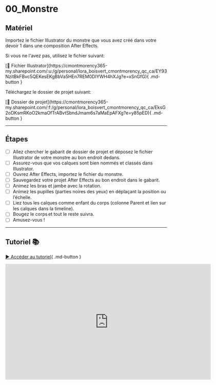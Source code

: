 # 00_Monstre
## Matériel

<p>Importez le fichier Illustrator du monstre que vous avez créé dans votre devoir 1 dans une composition After Effects.</p>
<p>Si vous ne l'avez pas, utilisez le fichier suivant:</p>
[📁 Fichier Illustrator](https://cmontmorency365-my.sharepoint.com/:u:/g/personal/lora_boisvert_cmontmorency_qc_ca/EY93NzitBkFBvc5QEKesEKgBbVa5HEn7REM0DIYWH4hXJg?e=xSnGfG){ .md-button }

<p>Téléchargez le dossier de projet suivant:</p>
[📁 Dossier de projet](https://cmontmorency365-my.sharepoint.com/:f:/g/personal/lora_boisvert_cmontmorency_qc_ca/EksG2oDKsmRKoO2kmaOfTrABvtSbndJmam6s7aMaEpAFXg?e=y85pED){ .md-button }


***


## Étapes

- [ ] Allez chercher le gabarit de dossier de projet et déposez le fichier Illustrator de votre monstre au bon endroit dedans. 
- [ ] Assurez-vous que vos calques sont bien nommés et classés dans Illustrator. 
- [ ] Ouvrez After Effects, importez le fichier du monstre. 
- [ ] Sauvegardez votre projet After Effects au bon endroit dans le gabarit. 
- [ ] Animez les bras et jambe avec la rotation. 
- [ ] Animez les pupilles (parties noires des yeux) en déplaçant la position ou l’échelle. 
- [ ] Liez tous les calques comme enfant du corps (colonne Parent et lien sur les calques dans la timeline). 
- [ ] Bougez le corps et tout le reste suivra. 
- [ ] Amusez-vous ! 

***

## Tutoriel 📚
[▶️ Accéder au tutoriel](https://cmontmorency365-my.sharepoint.com/:v:/g/personal/lora_boisvert_cmontmorency_qc_ca/ESRQupk7ortOkkvmZCnm4FsBs_OdW9H6PRI3nykudnVQIQ?nav=eyJyZWZlcnJhbEluZm8iOnsicmVmZXJyYWxBcHAiOiJPbmVEcml2ZUZvckJ1c2luZXNzIiwicmVmZXJyYWxBcHBQbGF0Zm9ybSI6IldlYiIsInJlZmVycmFsTW9kZSI6InZpZXciLCJyZWZlcnJhbFZpZXciOiJNeUZpbGVzTGlua0NvcHkifX0&e=HvOB61){ .md-button }
<iframe src="https://cmontmorency365-my.sharepoint.com/personal/lora_boisvert_cmontmorency_qc_ca/_layouts/15/embed.aspx?UniqueId=99ba5024-a23b-4ebb-924b-e66429e6e05b&embed=%7B%22ust%22%3Atrue%2C%22hv%22%3A%22CopyEmbedCode%22%7D&referrer=StreamWebApp&referrerScenario=EmbedDialog.Create" width="640" height="360" frameborder="0" scrolling="no" allowfullscreen title="cours03_monstre_demo.mov"></iframe>
